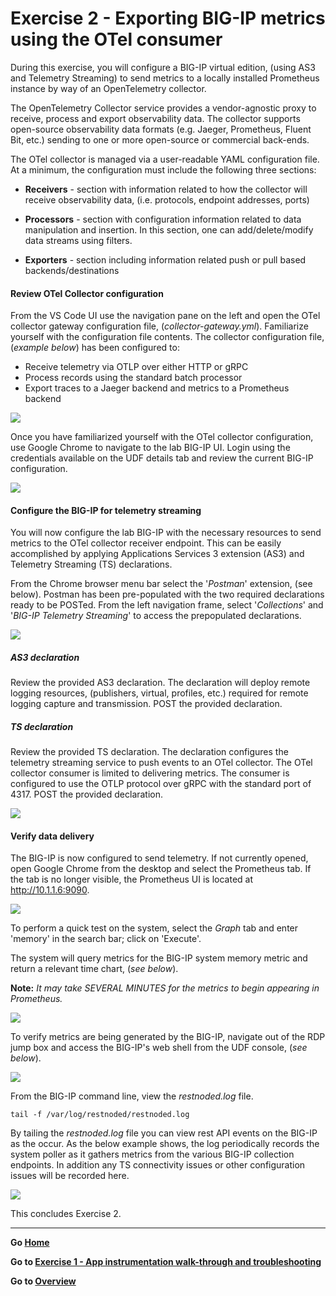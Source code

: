 
Exercise 2 - Exporting BIG-IP metrics using the OTel consumer
============================================================================

During this exercise, you will configure a BIG-IP virtual edition, (using AS3 and Telemetry Streaming) to send metrics to a locally installed Prometheus instance by way of an OpenTelemetry collector.

The OpenTelemetry Collector service provides a vendor-agnostic proxy to receive, process and export observability data.  The collector supports open-source observability data formats (e.g. Jaeger, Prometheus, Fluent Bit, etc.) sending to one or more open-source or commercial back-ends.

The OTel collector is managed via a user-readable YAML configuration file.  At a minimum, the configuration must include the following three sections:
- **Receivers** - section with information related to how the collector will receive observability data, (i.e. protocols, endpoint addresses, ports) 

- **Processors** - section with configuration information related to data manipulation and insertion.  In this section, one can add/delete/modify data streams using filters.

- **Exporters** - section including information related push or pull based backends/destinations

#### Review OTel Collector configuration

From the VS Code UI use the navigation pane on the left and open the OTel collector gateway configuration file, (*collector-gateway.yml*).  Familiarize yourself with the configuration file contents.  The collector configuration file, (*example below*)  has been configured to:
 - Receive telemetry via OTLP over either HTTP or gRPC
 - Process records using the standard batch processor
 - Export traces to a Jaeger backend and metrics to a Prometheus backend

<img src= "../images/Picture18.png">

Once you have familiarized yourself with the OTel collector configuration, use Google Chrome to navigate to the lab BIG-IP UI.  Login using the credentials available on the UDF details tab and review the current BIG-IP configuration.

<img src="../images/Picture19.png">

#### Configure the BIG-IP for telemetry streaming

You will now configure the lab BIG-IP with the necessary resources to send metrics to the OTel collector receiver endpoint.  This can be easily accomplished by applying Applications Services 3 extension (AS3) and Telemetry Streaming (TS) declarations.

From the Chrome browser menu bar select the '*Postman*' extension, (see below).  Postman has been pre-populated with the two required declarations ready to be POSTed.  From the left navigation frame, select '*Collections*' and '*BIG-IP Telemetry Streaming*' to access the prepopulated declarations.

<img src="../images/Picture20.png">

##### AS3 declaration

Review the provided AS3 declaration.  The declaration will deploy remote logging resources, (publishers, virtual, profiles, etc.) required for remote logging capture and transmission. POST the provided declaration.



##### TS declaration

Review the provided TS declaration.  The declaration configures the telemetry streaming service to push events to an OTel collector.  The OTel collector consumer is limited to delivering metrics.  The consumer is configured to use the OTLP protocol over gRPC with the standard port of 4317.  POST the provided declaration.

<img src="../images/Picture21.png">

#### Verify data delivery

The BIG-IP is now configured to send telemetry.  If not currently opened, open Google Chrome from the desktop and select the  Prometheus tab.  If the tab is no longer visible, the Prometheus UI is located at http://10.1.1.6:9090.

<img src="../images/Picture24.png">

To perform a quick test on the system, select the *Graph* tab and enter 'memory' in the search bar; click on 'Execute'.  

The system will query metrics for the BIG-IP system memory metric and return a relevant time chart, (*see below*).

**Note:** *It may take SEVERAL MINUTES for the metrics to begin appearing in Prometheus.*

<img src="../images/Picture25.png">

To verify metrics are being generated by the BIG-IP, navigate out of the RDP jump box and access the BIG-IP's web shell from the UDF console, (*see below*).

<img src="../images/Picture22.png">


From the BIG-IP command line, view the *restnoded.log* file.

```tail -f /var/log/restnoded/restnoded.log```

By tailing the *restnoded.log* file you can view rest API events on the BIG-IP as the occur.  As the below example shows, the log periodically records the system poller as it gathers metrics from the various BIG-IP collection endpoints.  In addition any TS connectivity issues or other configuration issues will be recorded here.  

<img src="../images/Picture23.png">

This concludes Exercise 2.

---

**Go [Home](https://github.com/f5businessdevelopment/bdOtelLab)**

**Go to [Exercise 1 - App instrumentation walk-through and troubleshooting](ex1.md)**

**Go to [Overview](overview.md)**

